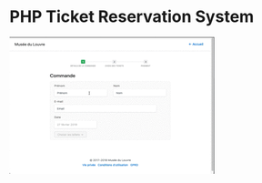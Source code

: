 # PHP Ticket Reservation System

![homepage](https://raw.githubusercontent.com/MiKatre/ReservationSystemPHP/master/public/img/example_reservation.gif)
